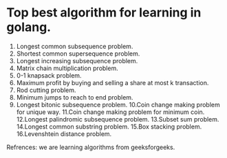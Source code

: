 # Top best algorithm for learning in golang.

1. Longest common subsequence problem.
2. Shortest common supersequence problem.
3. Longest increasing subsequence problem.
4. Matrix chain multiplication problem.
5. 0-1 knapsack problem.
6. Maximum profit by buying and selling a share at most k transaction.
7. Rod cutting problem.
8. Minimum jumps to reach to end problem.
9. Longest bitonic subsequence problem.
10.Coin change making problem for unique way.
11.Coin change making problem for minimum coin.
12.Longest palindromic subsequence problem.
13.Subset sum problem.
14.Longest common substring problem.
15.Box stacking problem.
16.Levenshtein distance problem.











Refrences: we are learning algorithms from geeksforgeeks.
